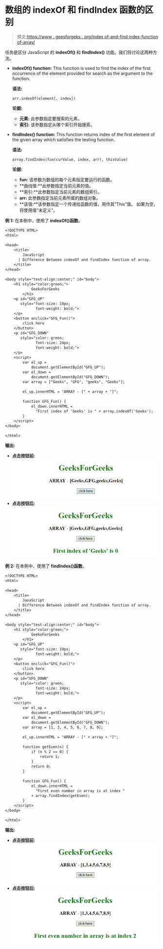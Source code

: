 # 数组的 indexOf 和 findIndex 函数的区别

> 原文:[https://www . geesforgeks . org/index of-and-find index-function of-array/](https://www.geeksforgeeks.org/difference-between-indexof-and-findindex-function-of-array/)

任务是区分 JavaScript 的 **indexOf()** 和 **findIndex()** 功能。我们将讨论这两种方法。

*   **indexOf() function:**
    This function is used to find the index of the first occurrence of the element provided for search as the argument to the function.

    **语法:**

    ```
    arr.indexOf(element[, index])

    ```

    **论据:**

    *   **元素:**
        此参数指定要搜索的元素。
    *   **索引:**
        该参数指定从哪个索引开始搜索。
*   **findIndex() function:**
    This function returns index of the first element of the given array which satisfies the testing function.

    **语法:**

    ```
    array.findIndex(fun(curValue, index, arr), thisValue)

    ```

    **论据:**

    *   **fun:** 该参数为数组的每个元素指定要运行的函数。
    *   **曲线值:**此参数指定当前元素的值。
    *   **索引:**此参数指定当前元素的数组索引。
    *   **arr:** 此参数指定当前元素所属的数组对象。
    *   **该值:**该参数指定一个传递给函数的值，用作其“This”值。
        如果为空，将使用值“未定义”。

**例 1:** 在本例中，使用了 **indexOf()函数**。

```
<!DOCTYPE HTML>
<html>

<head>
    <title>
        JavaScript 
      | Difference Between indexOf and findIndex function of array.
    </title>
</head>

<body style="text-align:center;" id="body">
    <h1 style="color:green;">  
            GeeksForGeeks
        </h1>
    <p id="GFG_UP"
       style="font-size: 19px;
              font-weight: bold;">
    </p>
    <button onclick="GFG_Fun()">
        click here
    </button>
    <p id="GFG_DOWN"
       style="color: green; 
              font-size: 24px;
              font-weight: bold;">
    </p>
    <script>
        var el_up = 
            document.getElementById("GFG_UP");
        var el_down = 
            document.getElementById("GFG_DOWN");
        var array = ["Geeks", "GFG", "geeks", "Geeks"];

        el_up.innerHTML = "ARRAY - [" + array + "]";

        function GFG_Fun() {
            el_down.innerHTML = 
              "First index of 'Geeks' is " + array.indexOf('Geeks');
        }
    </script>
</body>

</html>
```

**输出:**

*   **点击按钮前:**
    ![](img/df3640734da25af1a6d686b1c6f32414.png)
*   **点击按钮后:**
    ![](img/98ad5ecdaf3bb2464842d1e3f0cbdf3c.png)

**例 2:** 在本例中，使用了 **findIndex()函数**。

```
<!DOCTYPE HTML>
<html>

<head>
    <title>
        JavaScript 
      | Difference Between indexOf and findIndex function of array.
    </title>
</head>

<body style="text-align:center;" id="body">
    <h1 style="color:green;">  
            GeeksForGeeks
        </h1>
    <p id="GFG_UP" 
       style="font-size: 19px; 
              font-weight: bold;">
    </p>
    <button onclick="GFG_Fun()">
        click here
    </button>
    <p id="GFG_DOWN"
       style="color: green; 
              font-size: 24px;
              font-weight: bold;">
    </p>
    <script>
        var el_up = 
            document.getElementById("GFG_UP");
        var el_down = 
            document.getElementById("GFG_DOWN");
        var array = [1, 3, 4, 5, 6, 7, 8, 9];

        el_up.innerHTML = "ARRAY - [" + array + "]";

        function getEven(n) {
            if (n % 2 == 0) {
                return 1;
            }
            return 0;
        }

        function GFG_Fun() {
            el_down.innerHTML = 
              "First even number in array is at index "
            + array.findIndex(getEven);
        }
    </script>
</body>

</html>
```

**输出:**

*   **点击按钮前:**
    ![](img/b746520d258d6137d7aef3e2fd01b74d.png)
*   **点击按钮后:**
    ![](img/e2847bb7e12344b49c6a0c33a9532946.png)